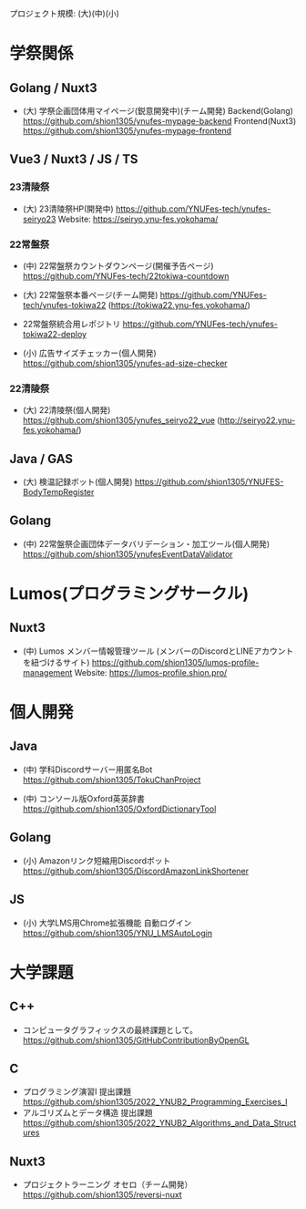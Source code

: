 プロジェクト規模: (大)(中)(小)

# 学祭関係

## Golang / Nuxt3

- (大) 学祭企画団体用マイページ(鋭意開発中)(チーム開発)
  Backend(Golang)
  https://github.com/shion1305/ynufes-mypage-backend
  Frontend(Nuxt3)
  https://github.com/shion1305/ynufes-mypage-frontend

## Vue3 / Nuxt3 / JS / TS

### 23清陵祭

- (大) 23清陵祭HP(開発中)
  https://github.com/YNUFes-tech/ynufes-seiryo23
  Website: https://seiryo.ynu-fes.yokohama/

### 22常盤祭

- (中) 22常盤祭カウントダウンページ(開催予告ページ)
  https://github.com/YNUFes-tech/22tokiwa-countdown

- (大) 22常盤祭本番ページ(チーム開発)
  https://github.com/YNUFes-tech/ynufes-tokiwa22
  (https://tokiwa22.ynu-fes.yokohama/)

- 22常盤祭統合用レポジトリ
  https://github.com/YNUFes-tech/ynufes-tokiwa22-deploy

- (小) 広告サイズチェッカー(個人開発)
  https://github.com/shion1305/ynufes-ad-size-checker

### 22清陵祭

- (大) 22清陵祭(個人開発)
  https://github.com/shion1305/ynufes_seiryo22_vue
  (http://seiryo22.ynu-fes.yokohama/)

## Java / GAS

- (大) 検温記録ボット(個人開発)
  https://github.com/shion1305/YNUFES-BodyTempRegister

## Golang

- (中) 22常盤祭企画団体データバリデーション・加工ツール(個人開発)
  https://github.com/shion1305/ynufesEventDataValidator

# Lumos(プログラミングサークル)

## Nuxt3

- (中) Lumos メンバー情報管理ツール (メンバーのDiscordとLINEアカウントを紐づけるサイト)
  https://github.com/shion1305/lumos-profile-management
  Website: https://lumos-profile.shion.pro/

# 個人開発

## Java

- (中) 学科Discordサーバー用匿名Bot
  https://github.com/shion1305/TokuChanProject

- (中) コンソール版Oxford英英辞書
  https://github.com/shion1305/OxfordDictionaryTool

## Golang

- (小) Amazonリンク短縮用Discordボット
  https://github.com/shion1305/DiscordAmazonLinkShortener

## JS

- (小) 大学LMS用Chrome拡張機能 自動ログイン
  https://github.com/shion1305/YNU_LMSAutoLogin

# 大学課題

## C++

- コンピュータグラフィックスの最終課題として。
https://github.com/shion1305/GitHubContributionByOpenGL

## C

- プログラミング演習Ⅰ 提出課題
  https://github.com/shion1305/2022_YNUB2_Programming_Exercises_I
- アルゴリズムとデータ構造 提出課題
  https://github.com/shion1305/2022_YNUB2_Algorithms_and_Data_Structures

## Nuxt3

- 
  プロジェクトラーニング オセロ（チーム開発）
  https://github.com/shion1305/reversi-nuxt